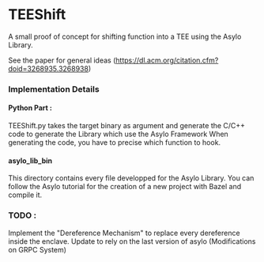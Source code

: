 # TEEShift

A small proof of concept for shifting function into a TEE using the Asylo Library.

See the paper for general ideas (https://dl.acm.org/citation.cfm?doid=3268935.3268938)

### Implementation Details

#### Python Part :

TEEShift.py  takes the target binary as argument and generate the C/C++ code to generate the Library which use the Asylo Framework
When generating the code, you have to precise which function to hook.

####  asylo_lib_bin

This directory contains every file developped for the Asylo Library.
You can follow the Asylo tutorial for the creation of a new project with Bazel and compile it.

### TODO :
Implement the "Dereference Mechanism" to replace every dereference inside the enclave.
Update to rely on the last version of asylo (Modifications on GRPC System)
